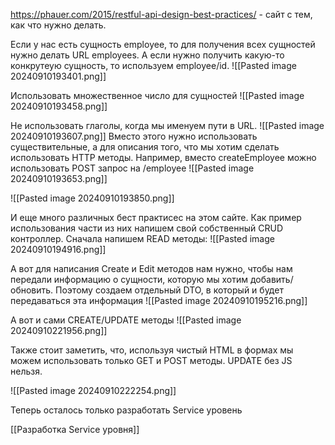 https://phauer.com/2015/restful-api-design-best-practices/ - сайт с тем, как что нужно делать.

Если у нас есть сущность employee, то для получения всех сущностей нужно делать URL employees. А если нужно получить какую-то конкрутеую сущность, то используем employee/id.
![[Pasted image 20240910193401.png]]

Использовать множественное число для сущностей
![[Pasted image 20240910193458.png]]

Не использовать глаголы, когда мы именуем пути в URL.
![[Pasted image 20240910193607.png]]
Вместо этого нужно использовать существительные, а для описания того, что мы хотим сделать использовать HTTP методы. Например, вместо createEmployee можно использовать POST запрос на /employee
![[Pasted image 20240910193653.png]]

![[Pasted image 20240910193850.png]]

И еще много различных бест практисес на этом сайте. Как пример использования части из них напишем свой собственный CRUD контроллер.
Сначала напишем READ методы:
![[Pasted image 20240910194916.png]]

А вот для написания Create и Edit методов нам нужно, чтобы нам передали информацию о сущности, которую мы хотим добавить/обновить. Поэтому создаем отдельный DTO, в который и будет передаваться эта информация
![[Pasted image 20240910195216.png]]

А вот и сами CREATE/UPDATE методы
![[Pasted image 20240910221956.png]]

Также стоит заметить, что, используя чистый HTML в формах мы можем использовать только GET и POST методы. UPDATE без JS нельзя.

![[Pasted image 20240910222254.png]]

Теперь осталось только разработать Service уровень

[[Разработка Service уровня]]